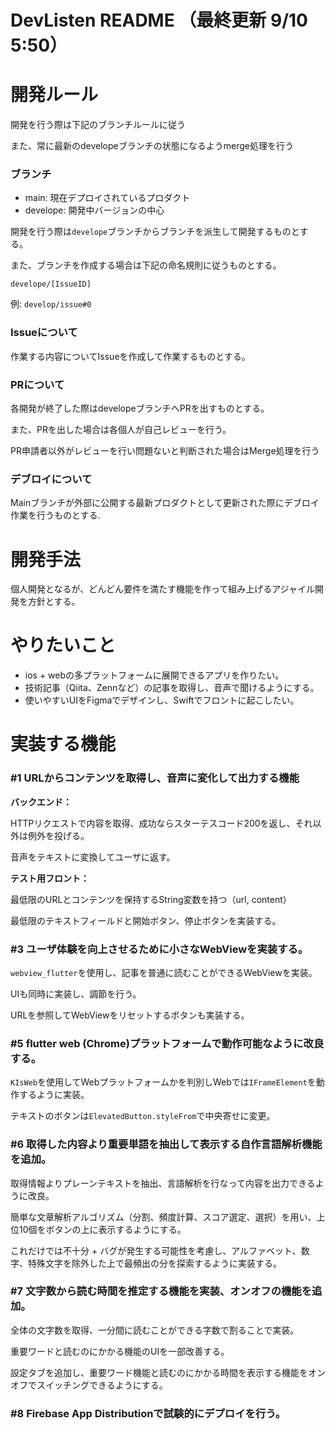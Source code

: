 # DevListen README （最終更新 9/10 5:50）

# 開発ルール

開発を行う際は下記のブランチルールに従う

また、常に最新のdevelopeブランチの状態になるようmerge処理を行う

### ブランチ

- main: 現在デプロイされているプロダクト
- develope: 開発中バージョンの中心

開発を行う際は`develope`ブランチからブランチを派生して開発するものとする。

また、ブランチを作成する場合は下記の命名規則に従うものとする。

`develope/[IssueID]`

例: `develop/issue#0`

### Issueについて

作業する内容についてIssueを作成して作業するものとする。

### PRについて

各開発が終了した際はdevelopeブランチへPRを出すものとする。

また、PRを出した場合は各個人が自己レビューを行う。

PR申請者以外がレビューを行い問題ないと判断された場合はMerge処理を行う

### デブロイについて

Mainブランチが外部に公開する最新プロダクトとして更新された際にデブロイ作業を行うものとする.

# 開発手法

個人開発となるが、どんどん要件を満たす機能を作って組み上げるアジャイル開発を方針とする。

# やりたいこと

- ios + webの多プラットフォームに展開できるアプリを作りたい。
- 技術記事（Qiita、Zennなど）の記事を取得し、音声で聞けるようにする。
- 使いやすいUIをFigmaでデザインし、Swiftでフロントに起こしたい。

# 実装する機能

### #1 URLからコンテンツを取得し、音声に変化して出力する機能

**バックエンド：**

HTTPリクエストで内容を取得、成功ならスターテスコード200を返し、それ以外は例外を投げる。

音声をテキストに変換してユーザに返す。

**テスト用フロント：**

最低限のURLとコンテンツを保持するString変数を持つ（url, content）

最低限のテキストフィールドと開始ボタン、停止ボタンを実装する。

### #3 ユーザ体験を向上させるために小さなWebViewを実装する。

`webview_flutter`を使用し、記事を普通に読むことができるWebViewを実装。

UIも同時に実装し、調節を行う。

URLを参照してWebViewをリセットするボタンも実装する。

### #5 flutter web (Chrome)プラットフォームで動作可能なように改良する。

`KIsWeb`を使用してWebプラットフォームかを判別しWebでは`IFrameElement`を動作するように実装。

テキストのボタンは`ElevatedButton.styleFrom`で中央寄せに変更。

### #6 取得した内容より重要単語を抽出して表示する自作言語解析機能を追加。

取得情報よりプレーンテキストを抽出、言語解析を行なって内容を出力できるように改良。

簡単な文章解析アルゴリズム（分割、頻度計算、スコア選定、選択）を用い、上位10個をボタンの上に表示するようにする。

これだけでは不十分 + バグが発生する可能性を考慮し、アルファベット、数字、特殊文字を除外した上で最頻出の分を探索するように実装する。

### #7 文字数から読む時間を推定する機能を実装、オンオフの機能を追加。

全体の文字数を取得、一分間に読むことができる字数で割ることで実装。

重要ワードと読むのにかかる機能のUIを一部改善する。

設定タブを追加し、重要ワード機能と読むのにかかる時間を表示する機能をオンオフでスイッチングできるようにする。

### #8 Firebase App Distributionで試験的にデプロイを行う。